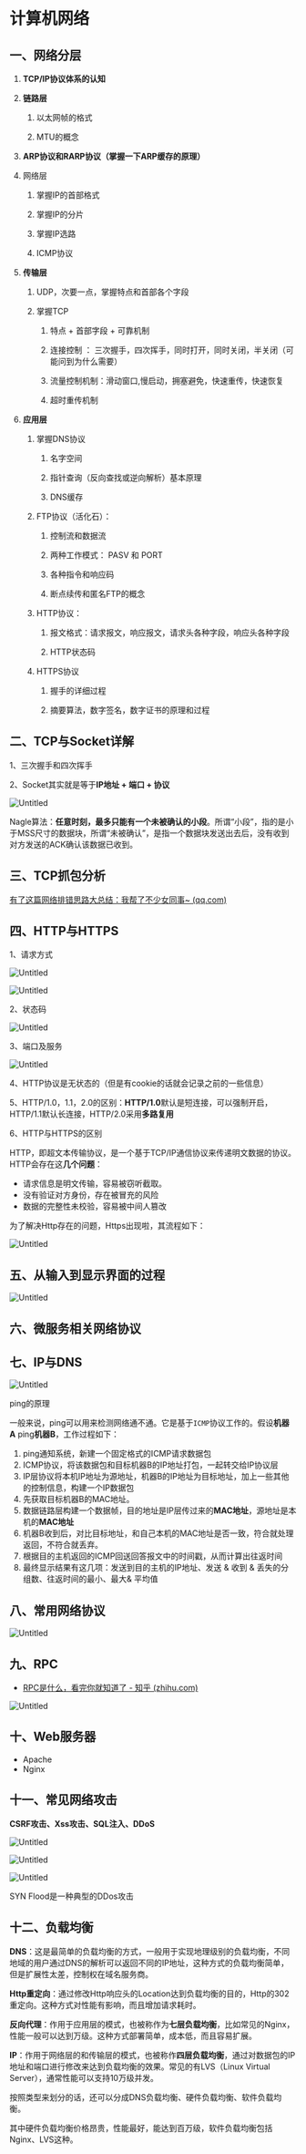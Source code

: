 # 计算机网络

## 一、网络分层

1. **TCP/IP协议体系的认知**

2. **链路层**

   1. 以太网帧的格式

   2. MTU的概念

3. **ARP协议和RARP协议（掌握一下ARP缓存的原理）**

4. 网络层

   1. 掌握IP的首部格式

   2. 掌握IP的分片

   3. 掌握IP选路

   4. ICMP协议

5.  **传输层**

    1.  UDP，次要一点，掌握特点和首部各个字段

    2.  掌握TCP

        1.  特点 + 首部字段 + 可靠机制

        2.  连接控制 ： 三次握手，四次挥手，同时打开，同时关闭，半关闭（可能问到为什么需要）

        3.  流量控制机制：滑动窗口,慢启动，拥塞避免，快速重传，快速恢复

        4.  超时重传机制

6.  **应用层**

    1.  掌握DNS协议

        1.  名字空间

        2.  指针查询（反向查找或逆向解析）基本原理

        3.  DNS缓存

    2.  FTP协议（活化石）：

        1.  控制流和数据流

        2.  两种工作模式： PASV 和 PORT

        3.  各种指令和响应码

        4.  断点续传和匿名FTP的概念

    3.  HTTP协议：

        1.  报文格式：请求报文，响应报文，请求头各种字段，响应头各种字段

        2.  HTTP状态码

    4. HTTPS协议

        1.  握手的详细过程

        2.  摘要算法，数字签名，数字证书的原理和过程

## 二、TCP与Socket详解

1、三次握手和四次挥手

2、Socket其实就是等于**IP地址 + 端口 + 协议**

![Untitled](%E8%AE%A1%E7%AE%97%E6%9C%BA%E7%BD%91%E7%BB%9C%205b23428c487d4aad9d4d58b9cc05eefc/Untitled.png)

Nagle算法：**任意时刻，最多只能有一个未被确认的小段**。所谓“小段”，指的是小于MSS尺寸的数据块，所谓“未被确认”，是指一个数据块发送出去后，没有收到对方发送的ACK确认该数据已收到。

## 三、TCP抓包分析

[有了这篇网络排错思路大总结：我帮了不少女同事~ (qq.com)](https://mp.weixin.qq.com/s/L8jmABzoI_e4dCcECenHtQ)

## 四、HTTP与HTTPS

1、请求方式

![Untitled](%E8%AE%A1%E7%AE%97%E6%9C%BA%E7%BD%91%E7%BB%9C%205b23428c487d4aad9d4d58b9cc05eefc/Untitled%201.png)

![Untitled](%E8%AE%A1%E7%AE%97%E6%9C%BA%E7%BD%91%E7%BB%9C%205b23428c487d4aad9d4d58b9cc05eefc/Untitled%202.png)

2、状态码

![Untitled](%E8%AE%A1%E7%AE%97%E6%9C%BA%E7%BD%91%E7%BB%9C%205b23428c487d4aad9d4d58b9cc05eefc/Untitled%203.png)

3、端口及服务

![Untitled](%E8%AE%A1%E7%AE%97%E6%9C%BA%E7%BD%91%E7%BB%9C%205b23428c487d4aad9d4d58b9cc05eefc/Untitled%204.png)

4、HTTP协议是无状态的（但是有cookie的话就会记录之前的一些信息）

5、HTTP/1.0，1.1，2.0的区别：**HTTP/1.0**默认是短连接，可以强制开启，HTTP/1.1默认长连接，HTTP/2.0采用**多路复用**

6、HTTP与HTTPS的区别

HTTP，即超文本传输协议，是一个基于TCP/IP通信协议来传递明文数据的协议。HTTP会存在这**几个问题**：

- 请求信息是明文传输，容易被窃听截取。
- 没有验证对方身份，存在被冒充的风险
- 数据的完整性未校验，容易被中间人篡改

为了解决Http存在的问题，Https出现啦，其流程如下：

![Untitled](%E8%AE%A1%E7%AE%97%E6%9C%BA%E7%BD%91%E7%BB%9C%205b23428c487d4aad9d4d58b9cc05eefc/Untitled%205.png)

## 五、从输入到显示界面的过程

![Untitled](%E8%AE%A1%E7%AE%97%E6%9C%BA%E7%BD%91%E7%BB%9C%205b23428c487d4aad9d4d58b9cc05eefc/Untitled%206.png)

## 六、微服务相关网络协议

## 七、IP与DNS

![Untitled](%E8%AE%A1%E7%AE%97%E6%9C%BA%E7%BD%91%E7%BB%9C%205b23428c487d4aad9d4d58b9cc05eefc/Untitled%207.png)

ping的原理

一般来说，ping可以用来检测网络通不通。它是基于`ICMP`协议工作的。假设**机器A** ping**机器B**，工作过程如下：

1. ping通知系统，新建一个固定格式的ICMP请求数据包
2. ICMP协议，将该数据包和目标机器B的IP地址打包，一起转交给IP协议层
3. IP层协议将本机IP地址为源地址，机器B的IP地址为目标地址，加上一些其他的控制信息，构建一个IP数据包
4. 先获取目标机器B的MAC地址。
5. 数据链路层构建一个数据帧，目的地址是IP层传过来的**MAC地址**，源地址是本机的**MAC地址**
6. 机器B收到后，对比目标地址，和自己本机的MAC地址是否一致，符合就处理返回，不符合就丢弃。
7. 根据目的主机返回的ICMP回送回答报文中的时间戳，从而计算出往返时间
8. 最终显示结果有这几项：发送到目的主机的IP地址、发送 & 收到 & 丢失的分组数、往返时间的最小、最大& 平均值

## 八、常用网络协议

![Untitled](%E8%AE%A1%E7%AE%97%E6%9C%BA%E7%BD%91%E7%BB%9C%205b23428c487d4aad9d4d58b9cc05eefc/Untitled%208.png)

## 九、RPC

- [RPC是什么，看完你就知道了 - 知乎 (zhihu.com)](https://zhuanlan.zhihu.com/p/187560185)

![Untitled](%E8%AE%A1%E7%AE%97%E6%9C%BA%E7%BD%91%E7%BB%9C%205b23428c487d4aad9d4d58b9cc05eefc/Untitled%209.png)

## 十、Web服务器

- Apache
- Nginx

## 十一、常见网络攻击

**CSRF攻击、Xss攻击、SQL注入、DDoS**

![Untitled](%E8%AE%A1%E7%AE%97%E6%9C%BA%E7%BD%91%E7%BB%9C%205b23428c487d4aad9d4d58b9cc05eefc/Untitled%2010.png)

![Untitled](%E8%AE%A1%E7%AE%97%E6%9C%BA%E7%BD%91%E7%BB%9C%205b23428c487d4aad9d4d58b9cc05eefc/Untitled%2011.png)

![Untitled](%E8%AE%A1%E7%AE%97%E6%9C%BA%E7%BD%91%E7%BB%9C%205b23428c487d4aad9d4d58b9cc05eefc/Untitled%2012.png)

SYN Flood是一种典型的DDos攻击

## 十二、负载均衡

**DNS**：这是最简单的负载均衡的方式，一般用于实现地理级别的负载均衡，不同地域的用户通过DNS的解析可以返回不同的IP地址，这种方式的负载均衡简单，但是扩展性太差，控制权在域名服务商。

**Http重定向**：通过修改Http响应头的Location达到负载均衡的目的，Http的302重定向。这种方式对性能有影响，而且增加请求耗时。

**反向代理**：作用于应用层的模式，也被称作为**七层负载均衡**，比如常见的Nginx，性能一般可以达到万级。这种方式部署简单，成本低，而且容易扩展。

**IP**：作用于网络层的和传输层的模式，也被称作**四层负载均衡**，通过对数据包的IP地址和端口进行修改来达到负载均衡的效果。常见的有LVS（Linux Virtual Server），通常性能可以支持10万级并发。

按照类型来划分的话，还可以分成DNS负载均衡、硬件负载均衡、软件负载均衡。

其中硬件负载均衡价格昂贵，性能最好，能达到百万级，软件负载均衡包括Nginx、LVS这种。